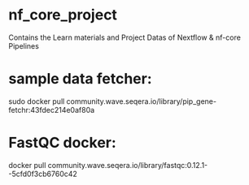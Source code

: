 # nf_core_project
Contains the Learn materials and Project Datas of Nextflow &amp; nf-core Pipelines

# sample data fetcher: 
sudo docker pull community.wave.seqera.io/library/pip_gene-fetchr:43fdec214e0af80a

# FastQC docker: 
docker pull community.wave.seqera.io/library/fastqc:0.12.1--5cfd0f3cb6760c42
